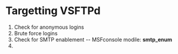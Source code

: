 # Targetting VSFTPd
1. Check for anonymous logins
2. Brute force logins
3. Check for SMTP enablement -- MSFconsole modile: **smtp_enum**
4. 
